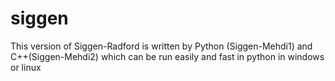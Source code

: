 # siggen
This version of Siggen-Radford is written by Python (Siggen-Mehdi1) and C++(Siggen-Mehdi2) which can be run easily and fast in python in windows or linux
